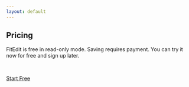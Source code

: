 ```yaml
---
layout: default
---
```


<main>
<script async src="https://js.stripe.com/v3/pricing-table.js"></script>

<section class="section">
  <h2>Pricing</h2>
  <p><span class="brand">Fit<span class="brand-suffix">Edit</span></span> is free in read-only mode. Saving requires payment. You can try it now for free and sign up later.</p>
  <br/>

<stripe-pricing-table pricing-table-id="prctbl_1NZwVKIg4FIuTIjmHV85l9T0"
  publishable-key="pk_live_51NPB7GIg4FIuTIjmqR7NWFtht1VngmMOLgpPRKoWdfs2GsXGfS0ysbJ4xqeOO6SU2Yw3b9ohOZcMbqgjmnPFbLSr00MpHSnni2">
</stripe-pricing-table>

<a class="cta-button" href="get.html">Start Free</a>

</section>
<main>

